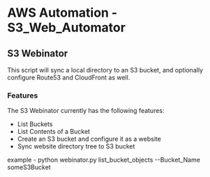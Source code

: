 # AWS Automation - S3_Web_Automator

## S3 Webinator
This script will sync a local directory to an S3 bucket, and optionally configure Route53 and CloudFront as well.

### Features
The S3 Webinator currently has the following features:

- List Buckets
- List Contents of a Bucket
- Create an S3 bucket and configure it as a website
- Sync website directory tree to S3 bucket

example - python webinator.py list\_bucket\_objects --Bucket_Name someS3Bucket

